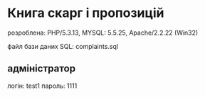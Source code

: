 # Книга скарг і пропозицій

розроблена: PHP/5.3.13, MYSQL: 5.5.25, Apache/2.2.22 (Win32)

файл бази даних SQL: complaints.sql

## адміністратор
логін: test1
пароль: 1111
